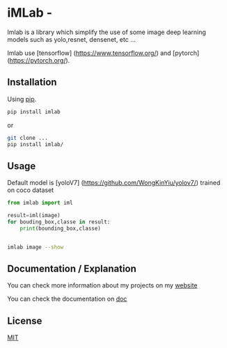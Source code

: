 # iMLab - 

Imlab is a library which simplify the use of some image deep learning models such as yolo,resnet, densenet, etc ...

Imlab use [tensorflow] (https://www.tensorflow.org/) and [pytorch] (https://pytorch.org/).


## Installation


Using [pip](https://pip.pypa.io/en/stable/).


```bash
pip install imlab
```
or
```bash
git clone ...
pip install imlab/
```

## Usage


Default model is [yoloV7] (https://github.com/WongKinYiu/yolov7/) trained on coco dataset

```python
from imlab import iml

result=iml(image)
for bouding_box,classe in result:
    print(bounding_box,classe)



```

```bash
imlab image --show
```

## Documentation / Explanation

You can check more information about my projects on my [website](https://thomasportier.com/)

You can check the documentation on [doc](https://doc.thomasportier.com/imlab/)

## License
[MIT](https://github.com/ts0mas/wordbay/blob/master/LICENSE.md)
